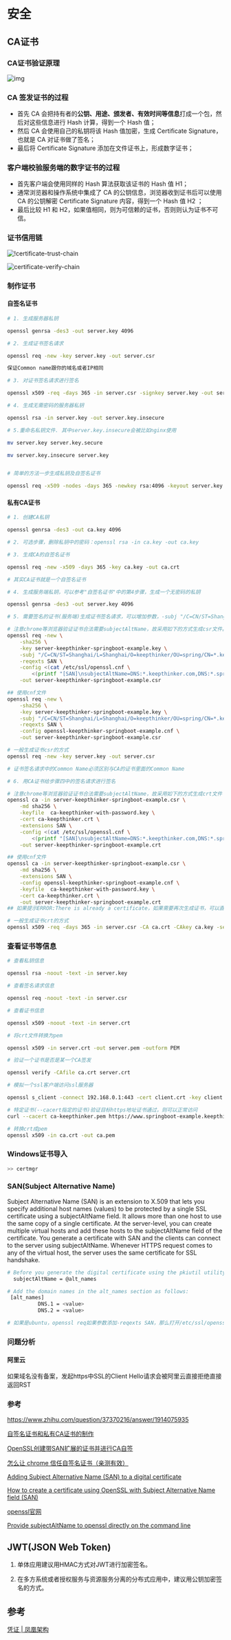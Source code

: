 # 安全

## CA证书

### CA证书验证原理

![img](https-certificate.jpg)

### CA 签发证书的过程

- 首先 CA 会把持有者的**公钥、用途、颁发者、有效时间等信息**打成一个包，然后对这些信息进行 Hash 计算，得到一个 Hash 值；
- 然后 CA 会使用自己的私钥将该 Hash 值加密，生成 Certificate Signature，也就是 CA 对证书做了签名；
- 最后将 Certificate Signature 添加在文件证书上，形成数字证书；

### 客户端校验服务端的数字证书的过程

- 首先客户端会使用同样的 Hash 算法获取该证书的 Hash 值 H1；
- 通常浏览器和操作系统中集成了 CA 的公钥信息，浏览器收到证书后可以使用 CA 的公钥解密 Certificate Signature 内容，得到一个 Hash 值 H2 ；
- 最后比较 H1 和 H2，如果值相同，则为可信赖的证书，否则则认为证书不可信。

### 证书信用链

![!certificate-trust-chain](certificate-trust-chain.jpg)

![certificate-verify-chain](certificate-verifyt-chain.jpg)

### 制作证书

#### 自签名证书

```bash
# 1. 生成服务器私钥

openssl genrsa -des3 -out server.key 4096

# 2. 生成证书签名请求

openssl req -new -key server.key -out server.csr

保证Common name跟你的域名或者IP相同

# 3. 对证书签名请求进行签名

openssl x509 -req -days 365 -in server.csr -signkey server.key -out server.crt

# 4. 生成无需密码的服务器私钥

openssl rsa -in server.key -out server.key.insecure

# 5.重命名私钥文件. 其中server.key.insecure会被比如nginx使用

mv server.key server.key.secure

mv server.key.insecure server.key


# 简单的方法一步生成私钥及自签名证书

openssl req -x509 -nodes -days 365 -newkey rsa:4096 -keyout server.key -out server.crt
```

#### 私有CA证书

```bash
# 1. 创建CA私钥

openssl genrsa -des3 -out ca.key 4096

# 2. 可选步骤，删除私钥中的密码：openssl rsa -in ca.key -out ca.key

# 3. 生成CA的自签名证书

openssl req -new -x509 -days 365 -key ca.key -out ca.crt

# 其实CA证书就是一个自签名证书

# 4. 生成服务端私钥，可以参考"自签名证书"中的第4步骤，生成一个无密码的私钥

openssl genrsa -des3 -out server.key 4096

# 5. 需要签名的证书(服务端)生成证书签名请求，可以增加参数，-subj "/C=CN/ST=Shanghai/L=Shanghai/O=keepthiner/OU=spring/CN=*.keepthinker.com"，这样无需后续一个个输入，-config增加一些其他参数

# 注意chrome等浏览器验证证书合法需要subjectAltName，故采用如下的方式生成csr文件。根据提示，如缺少文件或目录则添加，比如添加index.txt空内容文件，demoCA/serial里存放偶数序列号，具体要求的文件位置，可以在openssl.conf的[ CA_default ]下方进行修改
openssl req -new \
    -sha256 \
    -key server-keepthinker-springboot-example.key \
    -subj "/C=CN/ST=Shanghai/L=Shanghai/O=keepthinker/OU=spring/CN=*.keepthinker.com" \
    -reqexts SAN \
    -config <(cat /etc/ssl/openssl.cnf \
        <(printf "[SAN]\nsubjectAltName=DNS:*.keepthinker.com,DNS:*.springboot-example.keepthinker.com,DNS:106.14.192.20")) \
    -out server-keepthinker-springboot-example.csr

## 使用cnf文件
openssl req -new \
    -sha256 \
    -key server-keepthinker-springboot-example.key \
    -subj "/C=CN/ST=Shanghai/L=Shanghai/O=keepthinker/OU=spring/CN=*.keepthinker.com" \
    -reqexts SAN \
    -config openssl-keepthinker-springboot-example.cnf \
    -out server-keepthinker-springboot-example.csr

# 一般生成证书csr的方式
openssl req -new -key server.key -out server.csr

# 证书签名请求中的Common Name必须区别与CA的证书里面的Common Name

# 6. 用CA证书给步骤四中的签名请求进行签名

# 注意chrome等浏览器验证证书合法需要subjectAltName，故采用如下的方式生成crt文件
openssl ca -in server-keepthinker-springboot-example.csr \
    -md sha256 \
    -keyfile  ca-keepthinker-with-password.key \
    -cert ca-keepthinker.crt \
    -extensions SAN \
    -config <(cat /etc/ssl/openssl.cnf \
        <(printf "[SAN]\nsubjectAltName=DNS:*.keepthinker.com,DNS:*.springboot-example.keepthinker.com,DNS:106.14.192.20")) \
    -out server-keepthinker-springboot-example.crt

## 使用cnf文件
openssl ca -in server-keepthinker-springboot-example.csr \
    -md sha256 \
    -extensions SAN \
    -config openssl-keepthinker-springboot-example.cnf \
    -keyfile  ca-keepthinker-with-password.key \
    -cert ca-keepthinker.crt \
    -out server-keepthinker-springboot-example.crt
## 如果提示ERROR:There is already a certificate，如果需要再次生成证书，可以直接>demoCA/index.txt来清空文件，使可以再次生成证书。

# 一般生成证书crt的方式
openssl x509 -req -days 365 -in server.csr -CA ca.crt -CAkey ca.key -set_serial 01 -out server.crt
```

### 查看证书等信息

```bash
# 查看私钥信息

openssl rsa -noout -text -in server.key

# 查看签名请求信息

openssl req -noout -text -in server.csr

# 查看证书信息

openssl x509 -noout -text -in server.crt

# 将crt文件转换为pem

openssl x509 -in server.crt -out server.pem -outform PEM

# 验证一个证书是否是某一个CA签发

openssl verify -CAfile ca.crt server.crt

# 模拟一个ssl客户端访问ssl服务器

openssl s_client -connect 192.168.0.1:443 -cert client.crt -key client.key

# 特定证书(--cacert指定的证书)验证目标https地址证书通过，则可以正常访问
curl --cacert ca-keepthinker.pem https://www.springboot-example.keepthinker.com

# 转换crt成pem
openssl x509 -in ca.crt -out ca.pem
```

### Windows证书导入

```bash
>> certmgr
```

### SAN(Subject Alternative Name)

Subject Alternative Name (SAN) is an extension to X.509 that lets you specify additional host names (values) to be protected by a single SSL certificate using a subjectAltName field. It allows more than one host to use the same copy of a single certificate. At the server-level, you can create multiple virtual hosts and add these hosts to the subjectAltName field of the certificate. You generate a certificate with SAN and the clients can connect to the server using subjectAltName. Whenever HTTPS request comes to any of the virtual host, the server uses the same certificate for SSL handshake.

```bash
# Before you generate the digital certificate using the pkiutil utility, open the pscpki.cnf file in the %DLC%\keys\policy location and add the subjectAltName values as follows under the x509v3_extensions section:
  subjectAltName = @alt_names

# Add the domain names in the alt_names section as follows:
 [alt_names]
          DNS.1 = <value>
          DNS.2 = <value>

# 如果是ubuntu，openssl req如果参数添加-reqexts SAN，那么打开/etc/ssl/openssl.conf文件(也可以指定用-config文件位置)，添加上述alt_names等配置，格式和上面一致。 并且需要在subjectAltName前补充[ SAN ]。具体命令，参考上文。
```

### 问题分析

#### 阿里云

如果域名没有备案，发起https中SSL的Client Hello请求会被阿里云直接拒绝直接返回RST

### 参考

https://www.zhihu.com/question/37370216/answer/1914075935

[自签名证书和私有CA证书的制作](https://blog.csdn.net/shanghongshen/article/details/120923968)

[OpenSSL创建带SAN扩展的证书并进行CA自签](https://www.jianshu.com/p/7ade7317bc6e)

[怎么让 chrome 信任自签名证书（亲测有效）](https://blog.csdn.net/freeabc/article/details/109737552)

[Adding Subject Alternative Name (SAN) to a digital certificate](https://docs.progress.com/zh-CN/bundle/openedge-security-auditing-introduction-117/page/Adding-Subject-Alternative-Name-SAN-to-a-digital-certificate.html)

[How to create a certificate using OpenSSL with Subject Alternative Name field (SAN)](https://help.bizagi.com/bpm-suite/en/index.html?subjectaltname_support.htm)

[openssl官网](https://www.openssl.org/)

[Provide subjectAltName to openssl directly on the command line](https://security.stackexchange.com/questions/74345/provide-subjectaltname-to-openssl-directly-on-the-command-line)



## JWT(JSON Web Token)

1. 单体应用建议用HMAC方式对JWT进行加密签名。

2. 在多方系统或者授权服务与资源服务分离的分布式应用中，建议用公钥加密签名的方式。



## 参考

[凭证 | 凤凰架构](https://icyfenix.cn/architect-perspective/general-architecture/system-security/credentials.html#jwt)